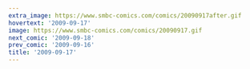 ```yaml
---
extra_image: https://www.smbc-comics.com/comics/20090917after.gif
hovertext: '2009-09-17'
image: https://www.smbc-comics.com/comics/20090917.gif
next_comic: '2009-09-18'
prev_comic: '2009-09-16'
title: '2009-09-17'
---
```


